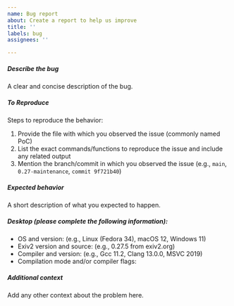 ```yaml
---
name: Bug report
about: Create a report to help us improve
title: ''
labels: bug
assignees: ''

---
```


##### **Describe the bug**
A clear and concise description of the bug.

##### **To Reproduce**
Steps to reproduce the behavior:
1. Provide the file with which you observed the issue (commonly named PoC)
2. List the exact commands/functions to reproduce the issue and include any related output
3. Mention the branch/commit in which you observed the issue (e.g., `main`, `0.27-maintenance`, `commit 9f721b40`)

##### **Expected behavior**
A short description of what you expected to happen.

##### **Desktop (please complete the following information):**
- OS and version: (e.g., Linux (Fedora 34), macOS 12, Windows 11)
- Exiv2 version and source: (e.g., 0.27.5 from exiv2.org)
- Compiler and version: (e.g., Gcc 11.2, Clang 13.0.0, MSVC 2019)
- Compilation mode and/or compiler flags:

##### **Additional context**
Add any other context about the problem here.
